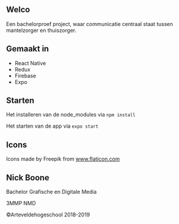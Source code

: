 ## Welco

Een bachelorproef project, waar communicatie centraal staat tussen mantelzorger en thuiszorger.

## Gemaakt in

- React Native
- Redux
- Firebase
- Expo

## Starten

Het installeren van de node_modules via `npm install`

Het starten van de app via `expo start`

## Icons

Icons made by Freepik from www.flaticon.com   

## Nick Boone

Bachelor Grafische en Digitale Media

3MMP NMD

©Arteveldehogeschool 2018-2019


